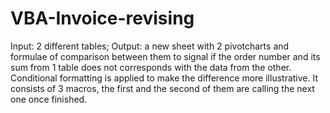 # VBA-Invoice-revising
Input: 2 different tables; 
Output: a new sheet with 2 pivotcharts and formulae of comparison between them to signal if the order number and its sum from 1 table does not corresponds with the data from the other. Conditional formatting is applied to make the difference more illustrative.
It consists of 3 macros, the first and the second of them are calling the next one once finished.
